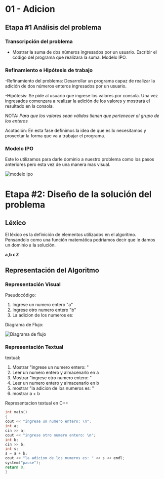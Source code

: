 # **01 - Adicion**

## **Etapa #1 Análisis del problema**

### **Transcripción del problema**
* Mostrar la suma de dos números ingresados por un usuario. Escribir el codigo del programa que realizara la suma. Modelo IPO.

### **Refinamiento e Hipótesis de trabajo**

-Refinamiento del problema: Desarrollar un programa capaz de realizar la adición de dos números enteros ingresados por un usuario.

-Hipótesis: Se pide al usuario que ingrese los valores por consola. Una vez ingresados comenzara a realizar la adición de los valores y mostrará el resultado en la consola. 

NOTA: *Para que los valores sean válidos tienen que pertenecer al grupo de los enteros*

Acotación: En esta fase definimos la idea de que es lo necesitamos y proyectar la forma que va a trabajar el programa.

### **Modelo IPO**
Este lo utilizamos para darle dominio a nuestro problema como los pasos anteriores pero esta vez de una manera mas visual.

![modelo ipo](modeloipo.jpg)

# **Etapa #2: Diseño de la solución del problema**

## **Léxico**

El léxico es la definición de elementos utilizados en el algoritmo. Pensandolo como una función matemática podriamos decir que le damos un dominio a la solución.

**a,b ϵ Z**


## **Representación del Algoritmo**

### **Representación Visual**

Pseudocódigo:

1. Ingrese un numero entero "a"
2. Ingrese otro numero entero "b"
3. La adicion de los numeros es:

Diagrama de Flujo:

![Diagrama de flujo](diagramadeflujo.png)

### **Representación Textual**

textual:

1. Mostrar "ingrese un numero entero: "
2. Leer un numero entero y almacenarlo en a
3. Mostrar "ingrese otro numero entero: "
4. Leer un numero entero y almacenarlo en b
5. mostrar "la adicion de los numeros es: "
6. mostrar a + b

Representacion textual en C++

```c++
int main()
{
cout << "ingrese un numero entero: \n";
int a;
cin >> a;
cout << "ingrese otro numero entero: \n";
int b;
cin >> b;
int s;
s = a + b;
cout << "la adicion de los numeros es: " << s << endl;
system("pause");
return 0;
}
```
